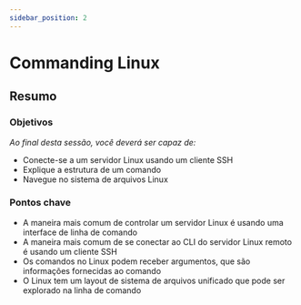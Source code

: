 ```yaml
---
sidebar_position: 2
---
```


# Commanding Linux

## Resumo

### Objetivos
*Ao final desta sessão, você deverá ser capaz de:*
* Conecte-se a um servidor Linux usando um cliente SSH
* Explique a estrutura de um comando
* Navegue no sistema de arquivos Linux

### Pontos chave
* A maneira mais comum de controlar um servidor Linux é usando uma interface de linha de comando
* A maneira mais comum de se conectar ao CLI do servidor Linux remoto é usando um cliente SSH
* Os comandos no Linux podem receber argumentos, que são informações fornecidas ao comando
* O Linux tem um layout de sistema de arquivos unificado que pode ser explorado na linha de comando